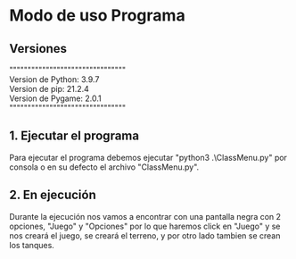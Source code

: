 # Modo de uso Programa

## Versiones
"""""""""""""""""""""""""""""""" <br/>
Version de Python: 3.9.7 <br/>
Version de pip: 21.2.4 <br/>
Version de Pygame: 2.0.1 <br/>
"""""""""""""""""""""""""""""""" <br/>

## 1. Ejecutar el programa 
Para ejecutar el programa debemos ejecutar "python3 .\ClassMenu.py" por consola o en su defecto el archivo "ClassMenu.py".
## 2. En ejecución
Durante la ejecución nos vamos a encontrar con una pantalla negra con 2 opciones, "Juego" y "Opciones" por lo que haremos click en "Juego" y se nos creará el juego, se creará el terreno, y por otro lado tambien se crean los tanques.
